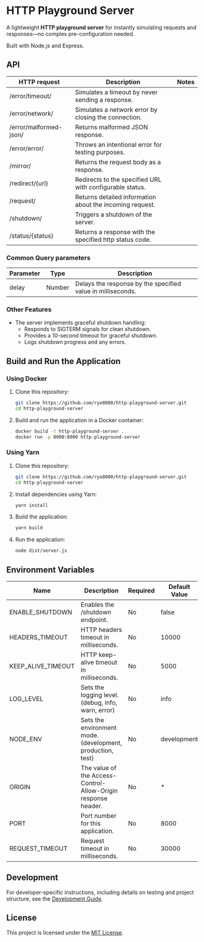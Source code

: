 # HTTP Playground Server

A lightweight **HTTP playground server** for instantly simulating requests and responses—no complex pre-configuration needed.

Built with Node.js and Express.

## API

| HTTP request           | Description                                               | Notes |
| ---------------------- | --------------------------------------------------------- | ----- |
| /error/timeout/        | Simulates a timeout by never sending a response.          |       |
| /error/network/        | Simulates a network error by closing the connection.      |       |
| /error/malformed-json/ | Returns malformed JSON response.                          |       |
| /error/error/          | Throws an intentional error for testing purposes.         |       |
| /mirror/               | Returns the request body as a response.                   |       |
| /redirect/{url}        | Redirects to the specified URL with configurable status.  |       |
| /request/              | Returns detailed information about the incoming request.  |       |
| /shutdown/             | Triggers a shutdown of the server.                        |       |
| /status/{status}       | Returns a response with the specified http status code.   |       |

### Common Query parameters

| Parameter | Type   | Description                                                 |
| --------- | ------ | ----------------------------------------------------------- |
| delay     | Number | Delays the response by the specified value in milliseconds. |

### Other Features

- The server implements graceful shutdown handling:
  - Responds to SIGTERM signals for clean shutdown.
  - Provides a 10-second timeout for graceful shutdown.
  - Logs shutdown progress and any errors.

## Build and Run the Application

### Using Docker

1. Clone this repository:

   ```bash
   git clone https://github.com/ryo8000/http-playground-server.git
   cd http-playground-server
   ```

2. Build and run the application in a Docker container:

   ```bash
   docker build -t http-playground-server .
   docker run -p 8000:8000 http-playground-server
   ```

### Using Yarn

1. Clone this repository:

   ```bash
   git clone https://github.com/ryo8000/http-playground-server.git
   cd http-playground-server
   ```

2. Install dependencies using Yarn:

   ```bash
   yarn install
   ```

3. Build the application:

   ```bash
   yarn build
   ```

4. Run the application:

   ```bash
   node dist/server.js
   ```

## Environment Variables

| Name               | Description                                                   | Required | Default Value | Notes                        |
| ------------------ | ------------------------------------------------------------- | -------- | ------------- | ---------------------------- |
| ENABLE_SHUTDOWN    | Enables the /shutdown endpoint.                               | No       | false         |                              |
| HEADERS_TIMEOUT    | HTTP headers timeout in milliseconds.                         | No       | 10000         | Must be > KEEP_ALIVE_TIMEOUT |
| KEEP_ALIVE_TIMEOUT | HTTP keep-alive timeout in milliseconds.                      | No       | 5000          |                              |
| LOG_LEVEL          | Sets the logging level. (debug, info, warn, error)            | No       | info          |                              |
| NODE_ENV           | Sets the environment mode. (development, production, test)    | No       | development   |                              |
| ORIGIN             | The value of the Access-Control-Allow-Origin response header. | No       | \*            |                              |
| PORT               | Port number for this application.                             | No       | 8000          |                              |
| REQUEST_TIMEOUT    | Request timeout in milliseconds.                              | No       | 30000         | Must be > HEADERS_TIMEOUT    |

## Development

For developer-specific instructions, including details on testing and project structure, see the [Development Guide](./docs/DEVELOPMENT_GUIDE.md).

## License

This project is licensed under the [MIT License](./LICENSE).
